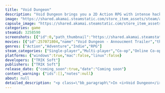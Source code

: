 ```yaml
---
title: "Void Dungeon"
description: "Void Dungeon brings you a 2D Action RPG with intense hack &amp; slash combat, deep character options, and unyielding enemies, which you can face solo or with up to 4 friends. Oh, and quirky costumes. Because it’s better to look good when the void consumes you."
image: "https://shared.akamai.steamstatic.com/store_item_assets/steam/apps/3258590/header.jpg?t=1732207772"
capsule_image: "https://shared.akamai.steamstatic.com/store_item_assets/steam/apps/3258590/55ac4d4d942e347eafdb7b1ef992ea86a121fab0/capsule_231x87.jpg?t=1732207772"
categories: game
steamid: 3258590
screenshots: [{"id":0,"path_thumbnail":"https://shared.akamai.steamstatic.com/store_item_assets/steam/apps/3258590/ss_c40102d2e1ccec8aed2ade666a5ff9bbd18aec94.600x338.jpg?t=1732207772","path_full":"https://shared.akamai.steamstatic.com/store_item_assets/steam/apps/3258590/ss_c40102d2e1ccec8aed2ade666a5ff9bbd18aec94.1920x1080.jpg?t=1732207772"},{"id":1,"path_thumbnail":"https://shared.akamai.steamstatic.com/store_item_assets/steam/apps/3258590/ss_d81117f83c56e86689d57412650168f6ff981919.600x338.jpg?t=1732207772","path_full":"https://shared.akamai.steamstatic.com/store_item_assets/steam/apps/3258590/ss_d81117f83c56e86689d57412650168f6ff981919.1920x1080.jpg?t=1732207772"},{"id":2,"path_thumbnail":"https://shared.akamai.steamstatic.com/store_item_assets/steam/apps/3258590/ss_b6b8ca3e60a5a17463a9a543fc746ecadc6affac.600x338.jpg?t=1732207772","path_full":"https://shared.akamai.steamstatic.com/store_item_assets/steam/apps/3258590/ss_b6b8ca3e60a5a17463a9a543fc746ecadc6affac.1920x1080.jpg?t=1732207772"},{"id":3,"path_thumbnail":"https://shared.akamai.steamstatic.com/store_item_assets/steam/apps/3258590/ss_16576a03ce5171da9f99a5532243edd29ce2ae6d.600x338.jpg?t=1732207772","path_full":"https://shared.akamai.steamstatic.com/store_item_assets/steam/apps/3258590/ss_16576a03ce5171da9f99a5532243edd29ce2ae6d.1920x1080.jpg?t=1732207772"},{"id":4,"path_thumbnail":"https://shared.akamai.steamstatic.com/store_item_assets/steam/apps/3258590/ss_4cbba4cd7c664246a1e187d80a1795e859434a7d.600x338.jpg?t=1732207772","path_full":"https://shared.akamai.steamstatic.com/store_item_assets/steam/apps/3258590/ss_4cbba4cd7c664246a1e187d80a1795e859434a7d.1920x1080.jpg?t=1732207772"},{"id":5,"path_thumbnail":"https://shared.akamai.steamstatic.com/store_item_assets/steam/apps/3258590/ss_2591a054d410c4e30fc1005e55aee6a90c7455fc.600x338.jpg?t=1732207772","path_full":"https://shared.akamai.steamstatic.com/store_item_assets/steam/apps/3258590/ss_2591a054d410c4e30fc1005e55aee6a90c7455fc.1920x1080.jpg?t=1732207772"},{"id":6,"path_thumbnail":"https://shared.akamai.steamstatic.com/store_item_assets/steam/apps/3258590/ss_9a1c88e7a786d5d7003f57ee282ee0ffbf0f0b42.600x338.jpg?t=1732207772","path_full":"https://shared.akamai.steamstatic.com/store_item_assets/steam/apps/3258590/ss_9a1c88e7a786d5d7003f57ee282ee0ffbf0f0b42.1920x1080.jpg?t=1732207772"},{"id":7,"path_thumbnail":"https://shared.akamai.steamstatic.com/store_item_assets/steam/apps/3258590/ss_6d59c02f2489ebb7dbf089065976e2a6315a9be1.600x338.jpg?t=1732207772","path_full":"https://shared.akamai.steamstatic.com/store_item_assets/steam/apps/3258590/ss_6d59c02f2489ebb7dbf089065976e2a6315a9be1.1920x1080.jpg?t=1732207772"},{"id":8,"path_thumbnail":"https://shared.akamai.steamstatic.com/store_item_assets/steam/apps/3258590/ss_a1ccf835161d0daa8f15fa8ebb7629a4d28d4574.600x338.jpg?t=1732207772","path_full":"https://shared.akamai.steamstatic.com/store_item_assets/steam/apps/3258590/ss_a1ccf835161d0daa8f15fa8ebb7629a4d28d4574.1920x1080.jpg?t=1732207772"},{"id":9,"path_thumbnail":"https://shared.akamai.steamstatic.com/store_item_assets/steam/apps/3258590/ss_c920318d1ad06b7946e297c95d526dd9f65c1303.600x338.jpg?t=1732207772","path_full":"https://shared.akamai.steamstatic.com/store_item_assets/steam/apps/3258590/ss_c920318d1ad06b7946e297c95d526dd9f65c1303.1920x1080.jpg?t=1732207772"},{"id":10,"path_thumbnail":"https://shared.akamai.steamstatic.com/store_item_assets/steam/apps/3258590/ss_795394348126d636bbfe683490b980dae673c85e.600x338.jpg?t=1732207772","path_full":"https://shared.akamai.steamstatic.com/store_item_assets/steam/apps/3258590/ss_795394348126d636bbfe683490b980dae673c85e.1920x1080.jpg?t=1732207772"},{"id":11,"path_thumbnail":"https://shared.akamai.steamstatic.com/store_item_assets/steam/apps/3258590/ss_b3800900d59023cf1fb23a6077252924597ff402.600x338.jpg?t=1732207772","path_full":"https://shared.akamai.steamstatic.com/store_item_assets/steam/apps/3258590/ss_b3800900d59023cf1fb23a6077252924597ff402.1920x1080.jpg?t=1732207772"},{"id":12,"path_thumbnail":"https://shared.akamai.steamstatic.com/store_item_assets/steam/apps/3258590/ss_84e1d6eae64d46694f92c839dd2e6ae8c06093b2.600x338.jpg?t=1732207772","path_full":"https://shared.akamai.steamstatic.com/store_item_assets/steam/apps/3258590/ss_84e1d6eae64d46694f92c839dd2e6ae8c06093b2.1920x1080.jpg?t=1732207772"}]
movies: [{"id":257071804,"name":"Void Dungeon - Annoucment Trailer","thumbnail":"https://shared.akamai.steamstatic.com/store_item_assets/steam/apps/257071804/da4e34092848f912f359e431ca52c1552cd6340f/movie_600x337.jpg?t=1732207765","webm":{"480":"http://video.akamai.steamstatic.com/store_trailers/257071804/movie480_vp9.webm?t=1732207765","max":"http://video.akamai.steamstatic.com/store_trailers/257071804/movie_max_vp9.webm?t=1732207765"},"mp4":{"480":"http://video.akamai.steamstatic.com/store_trailers/257071804/movie480.mp4?t=1732207765","max":"http://video.akamai.steamstatic.com/store_trailers/257071804/movie_max.mp4?t=1732207765"},"highlight":true}]
genres: ["Action","Adventure","Indie","RPG"]
steam_categories: ["Single-player","Multi-player","Co-op","Online Co-op","Shared/Split Screen Co-op","Shared/Split Screen","Full controller support","Remote Play Together"]
platforms: {"windows":true,"mac":false,"linux":false}
developers: ["TRIK Soft"]
publishers: ["TRIK Soft"]
release_date: {"coming_soon":true,"date":"Coming soon"}
content_warning: {"ids":[],"notes":null}
about: null
detailed_description: "<p class=\"bb_paragraph\">In <i>Void Dungeon</i>, embrace the thrill of pixel-art dungeons, high-stakes combat, and intricate customization – with a dash of humor. </p><p class=\"bb_paragraph\"><img class=\"bb_img\" src=\"https://shared.akamai.steamstatic.com/store_item_assets/steam/apps/3258590/extras/Choose_Steam.gif?t=1732207772\" /></p><p class=\"bb_paragraph\">This Action RPG reimagines classic hack &amp; slash with a modern edge, letting you create a unique hero from diverse classes and races, each with exclusive abilities. Equip powerful gear and experiment with countless abilities to suit your style. And for those who want to mix things up, explore fun costumes like an astronaut suit or a cat onesie to take on the void with a smile.</p><p class=\"bb_paragraph\"><img class=\"bb_img\" src=\"https://shared.akamai.steamstatic.com/store_item_assets/steam/apps/3258590/extras/RPG_Steam-ezgif.com-crop.gif?t=1732207772\" /></p><p class=\"bb_paragraph\">Face increasing challenges in dungeons full of secrets, traps, and powerful foes. After the campaign, jump into special events with new twists, where you can conquer waves of enemies or face off against monstrous bosses to claim rare rewards and prove your skills. Each journey into <i>Void Dungeon</i> offers new ways to grow, adapt, and embrace the chaos.</p><p class=\"bb_paragraph\"><img class=\"bb_img\" src=\"https://shared.akamai.steamstatic.com/store_item_assets/steam/apps/3258590/extras/Characters_Steam.gif?t=1732207772\" /></p><p class=\"bb_paragraph\">You can do it solo or in co-op and if you fight your way up the ranks, you might even earn some rewards. So what it’s going to be like - will you conquer the void, or will it claim you?</p><p class=\"bb_paragraph\"></p><p class=\"bb_paragraph\"><img class=\"bb_img\" src=\"https://shared.akamai.steamstatic.com/store_item_assets/steam/apps/3258590/extras/Coop_Steam-ezgif.com-crop.gif?t=1732207772\" /></p><p class=\"bb_paragraph\"><strong>Key features:</strong></p><p class=\"bb_paragraph\"><strong>Pixel-Art Style with Modern RPG and Hack &amp; Slash Elements</strong></p><p class=\"bb_paragraph\">Enjoy the nostalgic charm of pixel art combined with modern RPG mechanics, bringing you the best of both worlds in a seamless, immersive experience. Engage in fast-paced, strategic combat with a vast arsenal of skills and abilities. Face challenging enemies and powerful bosses, each with distinct attack patterns and strengths.</p><p class=\"bb_paragraph\"><strong>Single-Player and Co-Op Modes</strong></p><p class=\"bb_paragraph\">Brave the void solo or team up with friends in co-op mode to tackle the toughest dungeons and bosses. Experience the game’s vast challenges together, with shared loot and progression.</p><p class=\"bb_paragraph\"><strong>Deep Character Customization</strong></p><p class=\"bb_paragraph\">Choose from multiple races and three distinct classes, each with unique abilities. Customize your hero’s appearance, skills, and gear to create a character that suits your playstyle perfectly.</p><p class=\"bb_paragraph\"><strong>Rich Loot System</strong></p><p class=\"bb_paragraph\">Discover equipment of varying rarities – from Common to Singularity-tier – with randomized stats and special abilities. Enhance your gear through crafting, upgrades, and enchanting for that extra edge in battle.</p><p class=\"bb_paragraph\"><strong>Procedurally Generated Dungeons</strong></p><p class=\"bb_paragraph\">Explore endlessly changing environments that make each run unique. Delve into dungeons with unpredictable layouts and increasing difficulty, ensuring no two experiences are the same.</p><p class=\"bb_paragraph\"><strong>Challenging Events and Leaderboards</strong></p><p class=\"bb_paragraph\">Test your skills in unique events like the Cursed Tower and Rift Battles. Compete in leaderboards to earn exclusive rewards and prove your dominance in the Void Dungeon.</p><p class=\"bb_paragraph\"><img class=\"bb_img\" src=\"https://shared.akamai.steamstatic.com/store_item_assets/steam/apps/3258590/extras/bags.png?t=1732207772\" /></p>"
---
```


